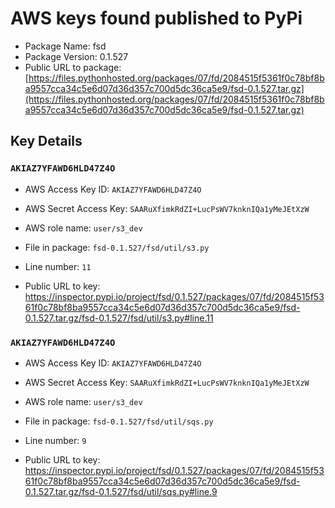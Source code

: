 # AWS keys found published to PyPi

* Package Name: fsd
* Package Version: 0.1.527
* Public URL to package: [https://files.pythonhosted.org/packages/07/fd/2084515f5361f0c78bf8ba9557cca34c5e6d07d36d357c700d5dc36ca5e9/fsd-0.1.527.tar.gz](https://files.pythonhosted.org/packages/07/fd/2084515f5361f0c78bf8ba9557cca34c5e6d07d36d357c700d5dc36ca5e9/fsd-0.1.527.tar.gz)

## Key Details

### `AKIAZ7YFAWD6HLD47Z4O`

* AWS Access Key ID: `AKIAZ7YFAWD6HLD47Z4O`
* AWS Secret Access Key: `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` 
* AWS role name: `user/s3_dev`
* File in package: `fsd-0.1.527/fsd/util/s3.py`
* Line number: `11`

* Public URL to key: https://inspector.pypi.io/project/fsd/0.1.527/packages/07/fd/2084515f5361f0c78bf8ba9557cca34c5e6d07d36d357c700d5dc36ca5e9/fsd-0.1.527.tar.gz/fsd-0.1.527/fsd/util/s3.py#line.11



### `AKIAZ7YFAWD6HLD47Z4O`

* AWS Access Key ID: `AKIAZ7YFAWD6HLD47Z4O`
* AWS Secret Access Key: `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` 
* AWS role name: `user/s3_dev`
* File in package: `fsd-0.1.527/fsd/util/sqs.py`
* Line number: `9`

* Public URL to key: https://inspector.pypi.io/project/fsd/0.1.527/packages/07/fd/2084515f5361f0c78bf8ba9557cca34c5e6d07d36d357c700d5dc36ca5e9/fsd-0.1.527.tar.gz/fsd-0.1.527/fsd/util/sqs.py#line.9


